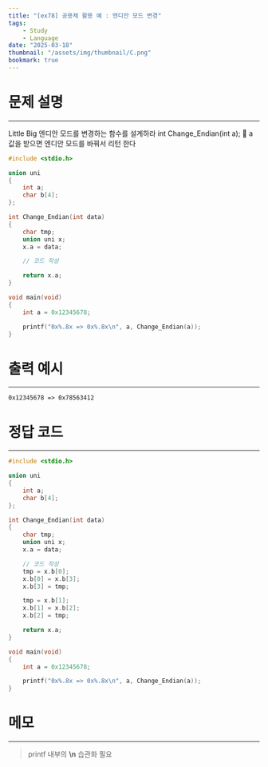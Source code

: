 ```yaml
---
title: "[ex78] 공용체 활용 예 : 엔디안 모드 변경"
tags:
    - Study
    - Language
date: "2025-03-18"
thumbnail: "/assets/img/thumbnail/C.png"
bookmark: true
---
```

# 문제 설명
---
Little Big 엔디안 모드를 변경하는 함수를 설계하라
int Change_Endian(int a);  a 값을 받으면 엔디안 모드를 바꿔서 리턴 한다

```c
#include <stdio.h>

union uni
{
	int a;
	char b[4];
};

int Change_Endian(int data)
{
	char tmp;
	union uni x;
	x.a = data;

	// 코드 작성

	return x.a;
}

void main(void)
{
	int a = 0x12345678;

	printf("0x%.8x => 0x%.8x\n", a, Change_Endian(a));
}
```

# 출력 예시
---

```
0x12345678 => 0x78563412
```

# 정답 코드
---

```c
#include <stdio.h>

union uni
{
	int a;
	char b[4];
};

int Change_Endian(int data)
{
	char tmp;
	union uni x;
	x.a = data;

	// 코드 작성
	tmp = x.b[0];
	x.b[0] = x.b[3];
	x.b[3] = tmp;

	tmp = x.b[1];
	x.b[1] = x.b[2];
	x.b[2] = tmp;

	return x.a;
}

void main(void)
{
	int a = 0x12345678;

	printf("0x%.8x => 0x%.8x\n", a, Change_Endian(a));
}
```

# 메모
---
> printf 내부의 **\n** 습관화 필요